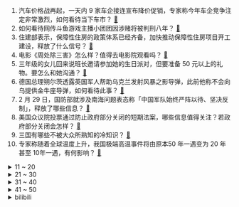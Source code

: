 1. 汽车价格战再起，一天内 9 家车企接连宣布降价促销，专家称今年车企竞争注定非常激烈，如何看待当下车市？ [:link:](https://www.zhihu.com/question/646787405)
2. 如何看待网传斗鱼游戏主播小团团因涉赌将被判刑八年？ [:link:](https://www.zhihu.com/question/646591920)
3. 住建部表示，保障性住房的政策体系已经齐备，加快推动保障性住房项目开工建设，释放了什么信号？ [:link:](https://www.zhihu.com/question/646723060)
4. 电影《周处除三害》怎么样？值得去电影院观看吗？ [:link:](https://www.zhihu.com/question/646471262)
5. 三年级的女儿回来说班长邀请参加她的生日派对，但要准备  50 元以上的礼物。要怎么和她沟通？ [:link:](https://www.zhihu.com/question/645506939)
6. 德国总理朔尔茨透露英国军人帮助乌克兰发射风暴之影导弹，此前他称不会向乌提供金牛座导弹，如何看待此事？ [:link:](https://www.zhihu.com/question/646763620)
7. 2 月 29 日，国防部就涉及南海问题表态称「中国军队始终严阵以待、坚决反制」，释放了哪些信息？ [:link:](https://www.zhihu.com/question/646567022)
8. 美国众议院投票通过防止政府部分关闭的短期法案，哪些信息值得关注？若政府部分关闭会怎样？ [:link:](https://www.zhihu.com/question/646551028)
9. 三国有哪些不被大众所熟知的冷知识？ [:link:](https://www.zhihu.com/question/407155493)
10. 专家称随着全球温度上升，我国极端高温事件将由原本50 年一遇变为 20 年甚至 10年一遇，有何影响？ [:link:](https://www.zhihu.com/question/646719055)
<details>
<summary>11 ~ 20</summary>

11. 网曝「一村干部坐拥 60 亩地用 40 亩盖别墅高楼」，官方通报涉事人已被批准逮捕，他会受到什么处罚？ [:link:](https://www.zhihu.com/question/646765107)
12. 姚安娜回应演技争议，称「接受善意的批评与建议，小姚会继续成长」，如何评价姚安娜的演技？ [:link:](https://www.zhihu.com/question/646709971)
13. 加沙城救援物资领取点遭袭已致 115 名平民死亡，巴方指责以军制造袭击，以军否认，如何看待此事？ [:link:](https://www.zhihu.com/question/646719057)
14. 美商务部长称「假如美国路上有 300 万辆中国车，北京能让它们同时熄火」，如何看待此言论？反映了什么？ [:link:](https://www.zhihu.com/question/646772940)
15. 评论一下电视剧《猎冰》怎么样？ [:link:](https://www.zhihu.com/question/645951191)
16. 上海有人手握 400 套经适房加价转租，自称「所有关系都搞得定」，官方回应将追查到底，具体情况如何？ [:link:](https://www.zhihu.com/question/646602876)
17. 有没有过来人说说，越长大越需要知道哪些东西？ [:link:](https://www.zhihu.com/question/644980675)
18. 你家每年春天餐桌上必有的一道菜是什么？ [:link:](https://www.zhihu.com/question/645242634)
19. 你看过好几遍的电视剧有哪些？ [:link:](https://www.zhihu.com/question/638509882)
20. 如何评价阮经天在电影《周处除三害》中的表现？ [:link:](https://www.zhihu.com/question/646468334)
</details>
<details>
<summary>21 ~ 30</summary>

21. 如何评价陈思诚编剧、邱泽主演的网剧《唐人街探案 2》？ [:link:](https://www.zhihu.com/question/646475302)
22. 如何评价《崩坏：星穹铁道》花火角色强度？ [:link:](https://www.zhihu.com/question/646431331)
23. 说说“句句不提想念，句句皆是想念”的诗词吧? [:link:](https://www.zhihu.com/question/646587793)
24. 3 月份中国北方地区或有 4 至 5 次沙尘过程，影响范围有多大？需注意什么？ [:link:](https://www.zhihu.com/question/646617524)
25. 不知道怎么快乐地活着，时常情绪失控，可以给我一些心理调适的建议吗？ [:link:](https://www.zhihu.com/question/646356356)
26. 有句话说“给予孩子金山银山，不如教给孩子正确的三观”，你同意吗？ [:link:](https://www.zhihu.com/question/641593918)
27. 上班累，还是上学累? [:link:](https://www.zhihu.com/question/644654906)
28. 说“古腾堡发明了活字印刷，因为中国的活字印刷没有投入实践”是否合理？ [:link:](https://www.zhihu.com/question/49332263)
29. 曹雪芹更欣赏黛玉还是宝钗？ [:link:](https://www.zhihu.com/question/317548712)
30. 你经历过特别机缘巧合的事情吗？ [:link:](https://www.zhihu.com/question/399124721)
</details>
<details>
<summary>31 ~ 40</summary>

31. 有什么可以推荐的好书? [:link:](https://www.zhihu.com/question/641540182)
32. 小朋友总是大事小事都喊妈妈，依赖性强的孩子该如何引导？ [:link:](https://www.zhihu.com/question/643197947)
33. 今年以来，网商银行等 10 家民营银行均下调存款挂牌利率，会带来哪些影响？未来会有更多家跟进吗？ [:link:](https://www.zhihu.com/question/646720204)
34. 写小说人物的情绪没写出来，没有代入感，感觉在为了剧情而写，一直浮在表面怎么办？ [:link:](https://www.zhihu.com/question/640223935)
35. Gucci 3 月 1 日起涨价，其热门款涨价超 10%，如何看待此事？奢侈品可以当理财买吗？ [:link:](https://www.zhihu.com/question/646617421)
36. 印度去年第四季度 GDP 同比增长 8.4 %，靠的是怎样的增长模式？印度的消费、投资和就业有何变化？ [:link:](https://www.zhihu.com/question/646604243)
37. 理想汽车高管称 20 万元以上新能源车三强年底见分晓，必有理想和问界，如何看待这一论断？ [:link:](https://www.zhihu.com/question/646814572)
38. 韩国医生拒绝复工要求，警方展开查抄行动，韩国担忧「3 月医疗大乱」，此次风波将产生哪些影响？ [:link:](https://www.zhihu.com/question/646714159)
39. 如果人对生活的理解分为三层「世界的体验者」、「世界的观察者」或「世界的改变者」，那么你是哪种? [:link:](https://www.zhihu.com/question/645997108)
40. 国产半导体产业链加强，在制作、设备、材料、EDA 工具等多环节渐获突破，将对我国相关产业带来哪些影响？ [:link:](https://www.zhihu.com/question/646722228)
</details>
<details>
<summary>41 ~ 50</summary>

41. 在食堂吃饭点一个菜会很丢人吗？ [:link:](https://www.zhihu.com/question/323557065)
42. 如何看待海贼王1109话，连五老星都亲自出手了？ [:link:](https://www.zhihu.com/question/646437748)
43. 外媒曝光苹果汽车失败内幕，错失收购特斯拉，战略定位左右摇摆，烧掉超 100 亿美元，哪些信息值得关注？ [:link:](https://www.zhihu.com/question/646627325)
44. 中国成功自主研制出第一代高比能超低温特种锂离子电池，将对相关产业带来怎样的影响？ [:link:](https://www.zhihu.com/question/646751467)
45. 电影《周处除三害》中有哪些让人「细思极恐」的细节？ [:link:](https://www.zhihu.com/question/646471167)
46. LRASM能否被舰载直升机在低空近距离拦截？ [:link:](https://www.zhihu.com/question/646611665)
47. 多方对「快递新规」态度不一，有快递员称打电话花费大量时间，业内呼吁付费提高派件积极性，如何看待此事？ [:link:](https://www.zhihu.com/question/646613375)
48. 2024国牌超级发布正式开启，今年有哪些国货流行新趋势值得关注？ [:link:](https://www.zhihu.com/question/646724126)
49. 为什么光刻车队的钢材会被判定违规？ [:link:](https://www.zhihu.com/question/644755403)
50. 文笔挑战 「佛前一跪三千里，______ 」下一句怎么接？ [:link:](https://www.zhihu.com/question/642192961)
</details><details>
<summary>bilibili</summary>

</details>